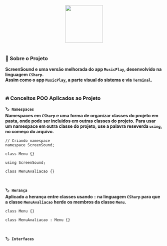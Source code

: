 <div align="center">
  <img src="https://cdn.jsdelivr.net/gh/devicons/devicon/icons/csharp/csharp-original.svg" width="120"/>
</div> <br>

### 📃 Sobre o Projeto
**ScreenSound e uma versão melhorada do app ``MusicPlay``, desenvolvido na linguagem ``CSharp``.** <br>
**Assim como o app ``MusicPlay``, a parte visual do sistema e via ``Terminal``.** <br><br>

### 🔥 Conceitos POO Aplicados ao Projeto

**``🏷️ Namespaces ``** <br>
**Namespaces em ``CSharp`` e uma forma de organizar classes do projeto em pasta, onde pode ser incluidos em outras classes do projeto.**
**Para usar um namespace em outra classe do projeto, use a palavra reseverda ``using``, no começo do arquivo.** 
```CSharp
// Criando namespace
namespace ScreenSound;

class Menu {}

```
```CSharp
using ScreenSound;

class MenuAvaliacao {}
```
<br>

**``🏷️ Herança ``** <br>
**Aplicado a herança entre classes usando `` : `` na linguagem ``CSharp`` para que a classe ``MenuAvaliacao`` herde os membros da classe ``Menu``.**
```CSharp
class Menu {}

class MenuAvaliacao : Menu {}
```
<br>

**``🏷️ Interfaces ``** <br>


